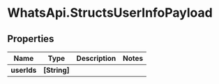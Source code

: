 # WhatsApi.StructsUserInfoPayload

## Properties

Name | Type | Description | Notes
------------ | ------------- | ------------- | -------------
**userIds** | **[String]** |  | 


